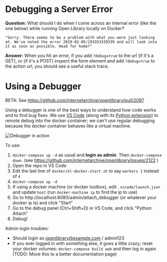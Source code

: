 # Debugging a Server Error

**Question:** What should I do when I come across an internal error (like the one below) while running Open Library locally on Docker? 
```
"Sorry. There seems to be a problem with what you were just looking at. We've noted the error 2019-02-05/193353339339 and will look into it as soon as possible. Head for home?"
```
**Answer:** When you hit an error, if you add `?debug=true` to the url (if it's a GET), or (if it's a POST) inspect the form element and add `?debug=true` to the action url, you should see a useful stack trace.

# Using a Debugger
BETA: See https://github.com/internetarchive/openlibrary/pull/2097

Using a debugger is one of the best ways to understand how code works and to find bug fixes. We use [VS Code](https://code.visualstudio.com/) (along with its [Python extension](https://marketplace.visualstudio.com/items?itemName=ms-python.python)) to remote debug into the docker container; we can't use regular debugging because the docker container behaves like a virtual machine.

![Debugger in action](https://user-images.githubusercontent.com/6251786/56706388-bd889e00-66e2-11e9-9d9b-449f0458305a.gif)

To use:
1. `docker-compose up -d` as usual and **login as admin**. Then `docker-compose down`. (see https://github.com/internetarchive/openlibrary/issues/2122 )
2. Open the repo in VS Code
3. Edit the last line of `docker/ol-docker-start.sh` to say `workers 1` instead of `4`
4. `docker-compose up -d`
5. If using a docker machine (or docker toolbox), edit `.vscode/launch.json` and update `host` (run `docker-machine ip` to find the ip to use)
6. Go to http://localhost:8080/admin/attach_debugger (or whatever your docker ip is) and click "Start"
7. Go to the debug panel (Ctrl+Shift+D) in VS Code, and click "Python: Attach"
8. Debug!



Admin login troubles:

- Should login as openlibrary@example.com / admin123
- If you ever logged in with something else, it goes a little crazy; reset your docker volumes: `docker-compose build web` and then log in again
(TODO: Move this to a better documentation page)